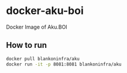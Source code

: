 # docker-aku-boi

Docker Image of Aku.BOI

## How to run

```sh
docker pull blankoninfra/aku
docker run -it -p 8081:8081 blankoninfra/aku
```
